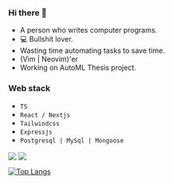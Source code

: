 ### Hi there 👋

- A person who writes computer programs.
- 💻 Bullshit lover.
- Wasting time automating tasks to save time.
- (Vim | Neovim)'er
- Working on AutoML Thesis project.

### Web stack

- `TS`
- `React / Nextjs`
- `Tailwindcss`
- `Expressjs`
- `Postgresql | MySql | Mongoose`

<img align="center" src="https://github-readme-streak-stats.herokuapp.com/?user=samueldsr99&theme=dark" />

<img align="center" src="https://github-readme-stats.vercel.app/api?username=samueldsr99&theme=dark&show_icons=true&count_private=true" />

[![Top Langs](https://github-readme-stats.vercel.app/api/top-langs/?username=samueldsr99&layout=compact&langs_count=8)](https://github.com/anuraghazra/github-readme-stats)


